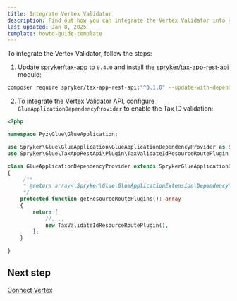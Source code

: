 ```yaml
---
title: Integrate Vertex Validator
description: Find out how you can integrate the Vertex Validator into your Spryker shop
last_updated: Jan 8, 2025
template: howto-guide-template
---
```


To integrate the Vertex Validator, follow the steps:

1. Update [spryker/tax-app](https://github.com/spryker/tax-app) to `0.4.0` and install the [spryker/tax-app-rest-api](https://github.com/spryker/tax-app-rest-api) module:

```bash
composer require spryker/tax-app-rest-api:"^0.1.0" --update-with-dependencies
```


2. To integrate the Vertex Validator API, configure `GlueApplicationDependencyProvider` to enable the Tax ID validation:

```php
<?php

namespace Pyz\Glue\GlueApplication;

use Spryker\Glue\GlueApplication\GlueApplicationDependencyProvider as SprykerGlueApplicationDependencyProvider;
use Spryker\Glue\TaxAppRestApi\Plugin\TaxValidateIdResourceRoutePlugin;

class GlueApplicationDependencyProvider extends SprykerGlueApplicationDependencyProvider
{
     /**
     * @return array<\Spryker\Glue\GlueApplicationExtension\Dependency\Plugin\ResourceRoutePluginInterface>
     */
    protected function getResourceRoutePlugins(): array
    {
        return [
            //....
            new TaxValidateIdResourceRoutePlugin(),
        ];
    }

}
```

## Next step

[Connect Vertex](/docs/pbc/all/tax-management/{{page.version}}/base-shop/third-party-integrations/vertex/connect-vertex.html)

